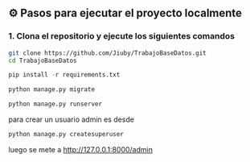 ## ⚙️ Pasos para ejecutar el proyecto localmente

### 1. Clona el repositorio y ejecute los siguientes comandos

```bash
git clone https://github.com/Jiuby/TrabajoBaseDatos.git
cd TrabajoBaseDatos
```
```python
pip install -r requirements.txt

python manage.py migrate

python manage.py runserver
```

para crear un usuario admin es desde
```python
python manage.py createsuperuser
```
luego se mete a 
http://127.0.0.1:8000/admin
